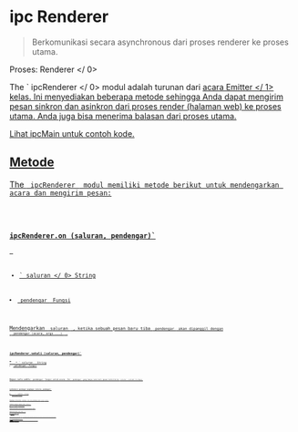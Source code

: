 # ipc Renderer

> Berkomunikasi secara asynchronous dari proses renderer ke proses utama.

Proses:  Renderer </ 0></p> 

The ` ipcRenderer </ 0> modul adalah turunan dari
 <a href="https://nodejs.org/api/events.html#events_class_eventemitter"> acara Emitter </ 1> kelas. Ini menyediakan beberapa metode sehingga Anda dapat mengirim pesan sinkron dan asinkron dari proses render (halaman web) ke proses utama.  Anda juga bisa menerima balasan dari proses utama.</p>

<p>Lihat <a href="ipc-main.md"> ipcMain </ 0> untuk contoh kode.</p>

<h2>Metode</h2>

<p>The <code> ipcRenderer </ 0> modul memiliki metode berikut untuk mendengarkan acara dan mengirim pesan:</p>

<h3><code>ipcRenderer.on (saluran, pendengar)`</h3> 

* ` saluran </ 0>  String</li>
<li><code> pendengar </ 0> Fungsi</li>
</ul>

<p>Mendengarkan <code> saluran </ 0> , ketika sebuah pesan baru tiba <code> pendengar </ 0> akan dipanggil dengan
 <code> pendengar (acara, args ...) </ 0> .</p>

<h3><code>ipcRenderer.sekali (saluran, pendengar)`</h3> 
    * ` saluran </ 0>  String</li>
<li><code> pendengar </ 0> Fungsi</li>
</ul>

<p>Hapus satu waktu <code> pendengar </ 0> fungsi untuk acara. Ini <code> pendengar </ 0> yang hanya satu kali pesan terkirim ke <code> saluran </ 0>, setelah itu hapus.</p>

<h3><code>ipcRenderer.pendengar menghapus (saluran, pendengar)`</h3> 
        * ` saluran </ 0>  String</li>
<li><code> pendengar </ 0> Fungsi</li>
</ul>

<p>Menghapus ditentukan <code> pendengar </ 0> dari array pendengar untuk <code> saluran </ 0> tertentu.</p>

<h3><code>ipcRenderer.pendengar menghapus semua ( [saluran] )`</h3> 
            * ` saluran </ 0>  String (opsional)</li>
</ul>

<p>Menghapus semua pendengar, atau orang-orang dari yang ditentukan <code> saluran </ 0> .</p>

<h3><code>ipcRenderer.kirim (saluran [, arg1] [, arg2] [, ...])`</h3> 
                * ` saluran </ 0>  String</li>
<li><code> ... args </ 0> ada []</li>
</ul>

<p>Kirim pesan ke proses utama secara asinkron melalui <code> saluran </ 0> , Anda juga dapat mengirim argumen yang sewenang-wenang. Argumen akan diserialkan di JSON secara internal dan karenanya tidak ada fungsi atau rantai prototipe yang akan disertakan.</p>

<p>The main process handles it by listening for <code>channel` with `ipcMain` module.</p> 
                    ### `ipcRenderer.sendSync(channel[, arg1][, arg2][, ...])`
                    
                    * ` saluran </ 0>  String</li>
<li><code> ... args </ 0> ada []</li>
</ul>

<p>Returns <code>any` - The value sent back by the [`ipcMain`](ipc-main.md) handler.</p> 
                        Send a message to the main process synchronously via `channel`, you can also send arbitrary arguments. Argumen akan diserialkan di JSON secara internal dan karenanya tidak ada fungsi atau rantai prototipe yang akan disertakan.
                        
                        The main process handles it by listening for `channel` with `ipcMain` module, and replies by setting `event.returnValue`.
                        
                        **Note:** Sending a synchronous message will block the whole renderer process, unless you know what you are doing you should never use it.
                        
                        ### `ipcRenderer.sendToHost(channel[, arg1][, arg2][, ...])`
                        
                        * ` saluran </ 0>  String</li>
<li><code> ... args </ 0> ada []</li>
</ul>

<p>Like <code>ipcRenderer.send` but the event will be sent to the `<webview>` element in the host page instead of the main process.</p>